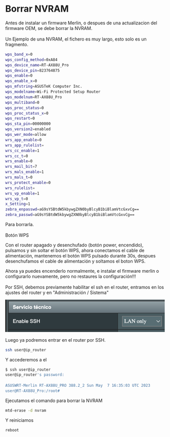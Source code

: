 # Borrar NVRAM

Antes de instalar un firmware Merlin, o despues de una actualizacion del firmware OEM, se debe borrar la NVRAM. \
\
Un Ejemplo de una NVRAM, el fichero es muy largo, esto solo es un fragmento.&#x20;

```bash
wps_band_x=0
wps_config_method=0xA84
wps_device_name=RT-AX88U_Pro
wps_device_pin=823764875
wps_enable=0
wps_enable_x=0
wps_mfstring=ASUSTeK Computer Inc.
wps_modelname=Wi-Fi Protected Setup Router
wps_modelnum=RT-AX88U_Pro
wps_multiband=0
wps_proc_status=0
wps_proc_status_x=0
wps_restart=0
wps_sta_pin=00000000
wps_version2=enabled
wps_wer_mode=allow
wrs_app_enable=0
wrs_app_rulelist=
wrs_cc_enable=1
wrs_cc_t=0
wrs_enable=0
wrs_mail_bit=7
wrs_mals_enable=1
wrs_mals_t=0
wrs_protect_enable=0
wrs_rulelist=
wrs_vp_enable=1
wrs_vp_t=0
x_Setting=1
zebra_enpasswd=aG9sYSBtdW5kbywgZXN0byBlcyB1biBlamVtcGxvCg==
zebra_passwd=aG9sYSBtdW5kbywgZXN0byBlcyB1biBlamVtcGxvCg==
```

Para borrarla.\
\
Botón WPS

Con el router apagado y desenchufado (botón power, encendido), pulsamos y sin soltar el botón WPS, ahora conectamos el cable de alimentación, mantenemos el botón WPS pulsado durante 30s, despues desenchufamos el cable de alimentación y soltamos el boton WPS.

Ahora ya puedes encenderlo normalmente, e instalar el firmware merlin o configurarlo nuevamente, pero no restaures la configuración!!!\
\
Por SSH, debemos previamente habilitar el ssh en el router, entramos en los ajustes del router y en "Administración / Sistema"

![](<../.gitbook/assets/image (2).png>)

Luego ya podremos entrar en el router por SSH.&#x20;

```sh
ssh user@ip_router
```

Y accederemos a el

```sh
$ ssh user@ip_router
user@ip_router's password: 

ASUSWRT-Merlin RT-AX88U_PRO 388.2_2 Sun May  7 16:35:03 UTC 2023
user@RT-AX88U_Pro:/root# 
```

Ejecutamos el comando para borrar la NVRAM

```sh
mtd-erase -d nvram
```

Y reiniciamos

```sh
reboot
```

